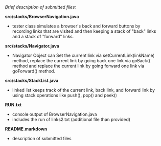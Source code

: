 

*Brief description of submitted files:*

**src/stacks/BrowserNavigation.java**
* tester class simulates a browser's back and forward buttons by recording links that are visited
 and then keeping a stack of "back" links and a stack of "forward" links.

**src/stacks/Navigator.java**
* Navigator Object can Set the current link via setCurrentLink(linkName) method, replace the current link
 by going back one link via goBack() method and replace the current link by going forward one link via 
 goForward() method.

**src/stacks/StackList.java**
* linked list keeps track of the current link, back link, and forward link by using stack operations
  like push(), pop() and peek()

**RUN.txt**
* console output of BrowserNavigation.java 
* includes the run of links2.txt (additional file than provided)

**README.markdown**
* description of submitted files
